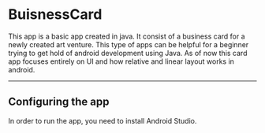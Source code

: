 # BuisnessCard

This app is a basic app created in java. It consist of a business card for a newly created art venture. This type of apps can be helpful for a beginner trying to get hold of android development using Java. As of now this card app focuses entirely on UI and how relative and linear layout works in android.

<hr>


## Configuring the app

In order to run the app, you need to install Android Studio.
